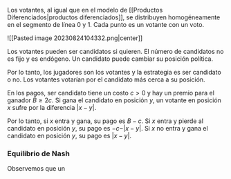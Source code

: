 
Los votantes, al igual que en el modelo de [[Productos Diferenciados|productos diferenciados]], se distribuyen homogéneamente en el segmento de línea $0$ y $1$. Cada punto es un votante con un voto. 

![[Pasted image 20230824104332.png|center]]

Los votantes pueden ser candidatos si quieren. El número de candidatos no es fijo y es endógeno. Un candidato puede cambiar su posición política. 

Por lo tanto, los jugadores son los votantes y la estrategia es ser candidato o no. Los votantes votarían por el candidato más cerca a su posición. 

En los pagos, ser candidato tiene un costo $c>0$ y hay un premio para el ganador $B\geq 2c$. Si gana el candidato en posición $y$, un votante en posición $x$ sufre por la diferencia $\vert x-y\vert$. 

Por lo tanto, si $x$ entra y gana, su pago es $B-c$. Si $x$ entra y pierde al candidato en posición $y$, su pago es $-c-\vert x-y\vert$. Si $x$ no entra y gana el candidato en posición $y$, su pago es $\vert x-y\vert$. 

### Equilibrio de Nash 

Observemos que un